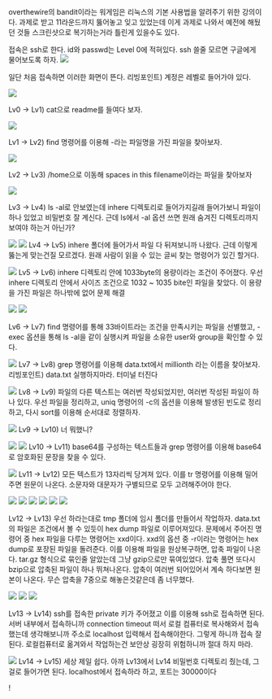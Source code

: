 overthewire의 bandit이라는 워게임은 리눅스의 기본 사용법을 알려주기 위한 강의이다. 
과제로 받고 11라운드까지 뚫어놓고 잊고 있었는데 이게 과제로 나와서 예전에 해뒀던 것들 스크린샷으로 복기하는거라 틀린게 있을수도 있다.

접속은 ssh로 한다. id와 passwd는 Level 0에 적혀있다. ssh 쓸줄 모르면 구글에게 물어보도록 하자.
![](./images/START.png)

일단 처음 접속하면 이러한 화면이 뜬다.
리빙포인트) 계정은 레벨로 들어가야 있다. 

![](./images/Lv0.png)

Lv0 -> Lv1) cat으로 readme를 들여다 보자. 

![](./images/Lv1.png)

Lv1 -> Lv2) find 명령어를 이용해 -라는 파일명을 가진 파일을 찾아보자.

![](./images/Lv2.png)

Lv2 -> Lv3) /home으로 이동해 spaces in this filename이라는 파일을 찾아보자

![](./images/Lv3.png)

Lv3 -> Lv4) ls -al로 안보였는데 inhere 디렉토리로 들어가지길래 들어가보니 파일이 하나 있었고 비밀번호 잘 계신다. 근데 ls에서 -al 옵션 쓰면 원래 숨겨진 디렉토리까지 보여야 하는거 아닌가?

![](./images/Lv4_1.png)
![](./images/Lv4_2.png)
Lv4 -> Lv5) inhere 폴더에 들어가서 파일 다 뒤져보니까 나왔다. 근데 이렇게 뚫는게 맞는건질 모르겠다. 원래 사람이 읽을 수 있는 글씨 찾는 명령어가 있긴 할거다.

![](./images/Lv5_1.png)
Lv5 -> Lv6) inhere 디렉토리 안에 1033byte의 용량이라는 조건이 주어졌다. 우선 inhere 디렉토리 안에서 사이즈 조건으로 1032 ~ 1035 bite인 파일을 찾았다. 이 용량을 가진 파일은 하나밖에 없어 문제 해결

![](./images/Lv6_1.png)
![](./images/Lv6_2.png)

Lv6 -> Lv7) find 명령어를 통해 33바이트라는 조건을 만족시키는 파일을 선별했고, -exec 옵션을 통해 ls -al을 같이 실행시켜 파일을 소유한 user와 group을 확인할 수 있다. 

![](./images/Lv7_1.png)
Lv7 -> Lv8) grep 명령어를 이용해 data.txt에서 millionth 라는 이름을 찾아보자.
리빙포인트) data.txt 실행하지마라. 터미널 터진다

![](./images/Lv8_1.png)
Lv8 -> Lv9) 파일의 다른 텍스트는 여러번 작성되었지만, 여러번 작성된 파일이 하나 있다. 우선 파일을 정리하고, uniq 명령어의 -c의 옵션을 이용해 발생된 빈도로 정리하고, 다시 sort를 이용해 순서대로 정렬하자.

![](./images/Lv9_1.png)
Lv9 -> Lv10) 너 뭐했니? 

![](./images/Lv10_1.png)
![](./images/Lv10_2.png)
Lv10 -> Lv11) base64를 구성하는 텍스트들과 grep 명령어를 이용해 base64로 암호화된 문장을 찾을 수 있다.

![](./images/Lv11_1.png)
Lv11 -> Lv12) 모든 텍스트가 13자리씩 당겨져 있다. 이를 tr 명령어를 이용해 밀어주면 원문이 나온다. 소문자와 대문자가 구별되므로 모두 고려해주어야 한다.

![](./images/Lv12_1.png)
![](./images/Lv12_2.png)
![](./images/Lv12_3.png)
![](./images/Lv12_4.png)
![](./images/Lv12_5.png)
![](./images/Lv12_6.png)

Lv12 -> Lv13) 우선 하라는대로 tmp 폴더에 임시 폴더를 만들어서 작업하자. data.txt의 파일은 조건에서 볼 수 있듯이 hex dump 파일로 이루어져있다. 문제에서 주어진 명령어 중 hex 파일을 다루는 명령어는 xxd이다. xxd의 옵션 중 -r이라는 명령어는 hex dump로 포장된 파일을 돌려준다. 이를 이용해 파일을 원상복구하면, 압축 파일이 나온다. tar.gz 형식으로 묶인줄 알았는데 그냥 gzip으로만 묶여있었다. 압축 풀면 
또다시 bzip으로 압축된 파일이 하나 뛰쳐나온다. 압축이 여러번 되어있어서 계속 하다보면 원본이 나온다. 무슨 압축을 7중으로 해놓은것같은데 좀 너무했다.


![](./images/Lv13_1.png)
![](./images/Lv13_2.png)
![](./images/Lv13_3.png)


Lv13 -> Lv14) ssh를 접속한 private 키가 주어졌고 이를 이용해 ssh로 접속하면 된다.
서버 내부에서 접속하니까 connection timeout 떠서 로컬 컴퓨터로 복사해와서 접속했는데 생각해보니까 주소로 localhost 입력해서 접속해야한다. 그렇게 하니까 접속 잘 된다. 로컬컴퓨터로 옮겨와서 작업하는건 보안상 굉장히 위험하니까 절대 하지 마라.

![](./images/Lv14_1.png)
Lv14 -> Lv15) 세상 제일 쉽다. 아까 Lv13에서 Lv14 비밀번호 디렉토리 줬는데, 그걸로 들어가면 된다. localhost에서 접속하라 하고, 포트는 30000이다


!
